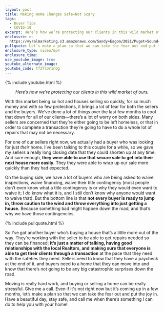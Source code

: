 ```yaml
---
layout: post
title: Making Home Changes Safe—Not Scary
tags:
  - Buyer Tips
  - COVID-19
excerpt: Here’s how we’re protecting our clients in this wild market of ours.
enclosure: >-
  https://vyralmarketing.s3.amazonaws.com/Sandy+Eagon/2021/Puget+Sound+Real+Estate+Agent_+Making+Home+Changes+Safe-+Not+Scary!.mp4
pullquote: Let’s make a plan so that we can take the fear out and put the joy in.
enclosure_type: video/mp4
enclosure_time:
use_youtube_image: true
youtube_alternate_image:
youtube_code: tf2YlDr1nQg
---
```


{% include youtube.html %}

<p style="text-align: center;"><em>Here’s how we’re protecting our clients in this wild market of ours.</em></p>

With this market being so hot and houses selling so quickly, for so much money and with so few protections, it brings a lot of fear for both the sellers and the buyers. We’ve done a lot of things over the last few months to cool that down for all of our clients—there’s a lot of worry on both sides. Many sellers are concerned that they’re either going to be left homeless, or that in order to complete a transaction they’re going to have to do a whole lot of repairs that may not be necessary.&nbsp;

For one of our sellers right now, we actually had a buyer who was looking for just *their* home. I’ve been talking to this couple for a while, so we gave my sellers a really long closing date that they could shorten up at any time. And sure enough, **they were able to use that secure sale to get into their next house more easily.** They they were able to wrap up our sale more quickly than they had expected.

On the buying side, we have a lot of buyers who are being asked to waive inspections, waive financing, waive their title contingency (most people don’t even know what a title contingency is or why they would even want to waive it; I *do* know what it is, and I *still* don’t know why anyone would want to waive that). But the bottom line is that **not every buyer is ready to jump in, throw caution to the wind and throw everything into just getting a house.** Because something bad might happen down the road, and that’s why we have those contingencies.

{% include pullquote.html %}

So I’ve got another buyer who’s buying a house that’s a little more out of the way. They’re working with the seller to be able to get repairs needed so they can be financed; **it’s just a matter of talking, having good relationships with the local Realtors, and making sure that everyone is able to get their clients through a transaction** at the pace that they need with the safeties they need. Sellers need to know that they have a paycheck at the end of it, and buyers need to a home that they can move into and know that there’s not going to be any big catastrophic surprises down the road. 

Moving is really hard work, and buying or selling a home can be really stressful. Give me a call. Even if it's not right now but it’s coming up in a few months, let’s make a plan so that we can take the fear out and put the joy in. Have a beautiful day, stay safe, and call me when there’s something I can do to help you with your home\!

